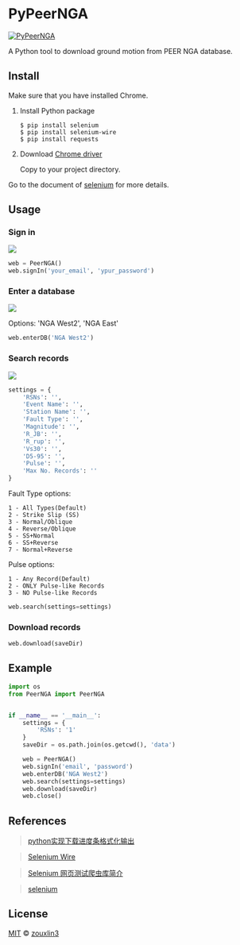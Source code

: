 # PyPeerNGA

[![PyPeerNGA](https://img.shields.io/badge/PyPeerNGA-IEM-brightgreen)](https://github.com/zouxlin3/PyPeerNGA)

A Python tool to download ground motion from PEER NGA database.

## Install

Make sure that you have installed Chrome.

1. Install Python package

    ```shell
    $ pip install selenium
    $ pip install selenium-wire
    $ pip install requests
    ```

2. Download [Chrome driver](https://chromedriver.chromium.org/downloads) 

   Copy to your project directory.

Go to the document of [selenium](https://pypi.org/project/selenium/) for more details.

## Usage

### Sign in

![](https://pic.zouxlin3.com/pic/blog/PyPeerNGA/1.png)

```python
web = PeerNGA()
web.signIn('your_email', 'ypur_password')
```

### Enter a database

![](https://pic.zouxlin3.com/pic/blog/PyPeerNGA/2.png)

Options: 'NGA West2', 'NGA East'

```python
web.enterDB('NGA West2')
```

### Search records

![](https://pic.zouxlin3.com/pic/blog/PyPeerNGA/3.png)

```python
settings = {
    'RSNs': '',
    'Event Name': '',
    'Station Name': '',
    'Fault Type': '', 
    'Magnitude': '',
    'R_JB': '',
    'R_rup': '',
    'Vs30': '',
    'D5-95': '',
    'Pulse': '',
    'Max No. Records': ''
}
```

Fault Type options:

    1 - All Types(Default)
    2 - Strike Slip (SS)
    3 - Normal/Oblique
    4 - Reverse/Oblique
    5 - SS+Normal
    6 - SS+Reverse
    7 - Normal+Reverse

Pulse options:

    1 - Any Record(Default)
    2 - ONLY Pulse-like Records
    3 - NO Pulse-like Records

```python
web.search(settings=settings)
```

### Download records

```python
web.download(saveDir)
```

## Example

```python
import os
from PeerNGA import PeerNGA


if __name__ == '__main__':
    settings = {
        'RSNs': '1'
    }
    saveDir = os.path.join(os.getcwd(), 'data')

    web = PeerNGA()
    web.signIn('email', 'password')
    web.enterDB('NGA West2')
    web.search(settings=settings)
    web.download(saveDir)
    web.close()
```

## References

> [python实现下载进度条格式化输出](https://blog.csdn.net/weixin_44001521/article/details/107732555)

> [Selenium Wire](https://github.com/wkeeling/selenium-wire)

> [Selenium 网页测试爬虫库简介](https://www.gairuo.com/p/python-selenium)

> [selenium](https://pypi.org/project/selenium/)

## License

[MIT](https://github.com/zouxlin3/PyPeerNGA/blob/master/license) © [zouxlin3](https://zouxlin3.com)
